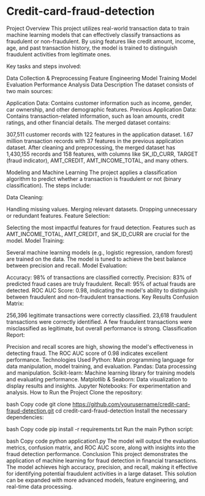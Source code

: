 # Credit-card-fraud-detection
Project Overview
This project utilizes real-world transaction data to train machine learning models that can effectively classify transactions as fraudulent or non-fraudulent. By using features like credit amount, income, age, and past transaction history, the model is trained to distinguish fraudulent activities from legitimate ones.

Key tasks and steps involved:

Data Collection & Preprocessing
Feature Engineering
Model Training
Model Evaluation
Performance Analysis
Data Description
The dataset consists of two main sources:

Application Data: Contains customer information such as income, gender, car ownership, and other demographic features.
Previous Application Data: Contains transaction-related information, such as loan amounts, credit ratings, and other financial details.
The merged dataset contains:

307,511 customer records with 122 features in the application dataset.
1.67 million transaction records with 37 features in the previous application dataset.
After cleaning and preprocessing, the merged dataset has 1,430,155 records and 158 features, with columns like SK_ID_CURR, TARGET (fraud indicator), AMT_CREDIT, AMT_INCOME_TOTAL, and many others.

Modeling and Machine Learning
The project applies a classification algorithm to predict whether a transaction is fraudulent or not (binary classification). The steps include:

Data Cleaning:

Handling missing values.
Merging relevant datasets.
Dropping unnecessary or redundant features.
Feature Selection:

Selecting the most impactful features for fraud detection.
Features such as AMT_INCOME_TOTAL, AMT_CREDIT, and SK_ID_CURR are crucial for the model.
Model Training:

Several machine learning models (e.g., logistic regression, random forest) are trained on the data.
The model is tuned to achieve the best balance between precision and recall.
Model Evaluation:

Accuracy: 98% of transactions are classified correctly.
Precision: 83% of predicted fraud cases are truly fraudulent.
Recall: 95% of actual frauds are detected.
ROC AUC Score: 0.98, indicating the model's ability to distinguish between fraudulent and non-fraudulent transactions.
Key Results
Confusion Matrix:

256,396 legitimate transactions were correctly classified.
23,618 fraudulent transactions were correctly identified.
A few fraudulent transactions were misclassified as legitimate, but overall performance is strong.
Classification Report:

Precision and recall scores are high, showing the model's effectiveness in detecting fraud.
The ROC AUC score of 0.98 indicates excellent performance.
Technologies Used
Python: Main programming language for data manipulation, model training, and evaluation.
Pandas: Data processing and manipulation.
Scikit-learn: Machine learning library for training models and evaluating performance.
Matplotlib & Seaborn: Data visualization to display results and insights.
Jupyter Notebooks: For experimentation and analysis.
How to Run the Project
Clone the repository:

bash
Copy code
git clone https://github.com/yourusername/credit-card-fraud-detection.git
cd credit-card-fraud-detection
Install the necessary dependencies:

bash
Copy code
pip install -r requirements.txt
Run the main Python script:

bash
Copy code
python application1.py
The model will output the evaluation metrics, confusion matrix, and ROC AUC score, along with insights into the fraud detection performance.
Conclusion
This project demonstrates the application of machine learning for fraud detection in financial transactions. The model achieves high accuracy, precision, and recall, making it effective for identifying potential fraudulent activities in a large dataset. This solution can be expanded with more advanced models, feature engineering, and real-time data processing.
